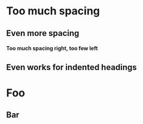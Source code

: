 # Too much spacing

## Even more spacing ##

#### Too much spacing right, too few left ####

  ## Even works for indented headings ##

Foo
===

Bar
---
